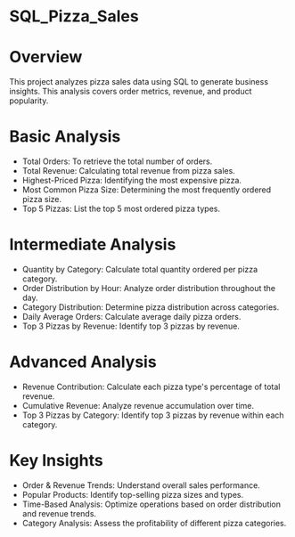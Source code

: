 # SQL_Pizza_Sales

# Overview

This project analyzes pizza sales data using SQL to generate business insights. This analysis covers order metrics, revenue, and product popularity.

# Basic Analysis

- Total Orders: To retrieve the total number of orders.
- Total Revenue: Calculating total revenue from pizza sales.
- Highest-Priced Pizza: Identifying the most expensive pizza.
- Most Common Pizza Size: Determining the most frequently ordered pizza size.
- Top 5 Pizzas: List the top 5 most ordered pizza types.

# Intermediate Analysis

- Quantity by Category: Calculate total quantity ordered per pizza category.
- Order Distribution by Hour: Analyze order distribution throughout the day.
- Category Distribution: Determine pizza distribution across categories.
- Daily Average Orders: Calculate average daily pizza orders.
- Top 3 Pizzas by Revenue: Identify top 3 pizzas by revenue.

# Advanced Analysis

- Revenue Contribution: Calculate each pizza type's percentage of total revenue.
- Cumulative Revenue: Analyze revenue accumulation over time.
- Top 3 Pizzas by Category: Identify top 3 pizzas by revenue within each category.

# Key Insights

- Order & Revenue Trends: Understand overall sales performance.
- Popular Products: Identify top-selling pizza sizes and types.
- Time-Based Analysis: Optimize operations based on order distribution and revenue trends.
- Category Analysis: Assess the profitability of different pizza categories.
